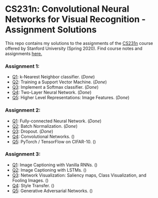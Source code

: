 # CS231n: Convolutional Neural Networks for Visual Recognition - Assignment Solutions

This repo contains my solutions to the assignments of the [CS231n](http://cs231n.stanford.edu/) course offered by Stanford University (Spring 2020).
Find course notes and assignments [here.](http://cs231n.github.io)

### Assignment 1:
- [Q1](https://github.com/vedantthapa/cs231n/blob/master/assignment1/knn.ipynb): k-Nearest Neighbor classifier. (_Done_)
- [Q2](https://github.com/vedantthapa/cs231n/blob/master/assignment1/svm.ipynb): Training a Support Vector Machine. (_Done_)
- [Q3](https://github.com/vedantthapa/cs231n/blob/master/assignment1/softmax.ipynb): Implement a Softmax classifier. (_Done_)
- [Q4](https://github.com/vedantthapa/cs231n/blob/master/assignment1/two_layer_net.ipynb): Two-Layer Neural Network. (_Done_)
- [Q5](https://github.com/vedantthapa/cs231n/blob/master/assignment1/features.ipynb): Higher Level Representations: Image Features. (_Done_)

### Assignment 2:
- [Q1](https://github.com/vedantthapa/cs231n/blob/master/assignment2/FullyConnectedNets.ipynb): Fully-connected Neural Network. (_Done_)
- [Q2](https://github.com/vedantthapa/cs231n/blob/master/assignment2/BatchNormalization.ipynb): Batch Normalization. (_Done_)
- [Q3](https://github.com/vedantthapa/cs231n/blob/master/assignment2/Dropout.ipynb): Dropout. (_Done_)
- [Q4](https://github.com/vedantthapa/cs231n/blob/master/assignment2/ConvolutionalNetworks.ipynb): Convolutional Networks. ()
- [Q5](https://github.com/vedantthapa/cs231n/blob/master/assignment2/TensorFlow.ipynb): PyTorch / TensorFlow on CIFAR-10. ()

### Assignment 3:
- [Q1](https://github.com/vedantthapa/cs231n/blob/master/assignment3/RNN_Captioning.ipynb): Image Captioning with Vanilla RNNs. ()
- [Q2](https://github.com/vedantthapa/cs231n/blob/master/assignment3/LSTM_Captioning.ipynb): Image Captioning with LSTMs. ()
- [Q3](https://github.com/vedantthapa/cs231n/blob/master/assignment3/NetworkVisualization-TensorFlow.ipynb): Network Visualization: Saliency maps, Class Visualization, and Fooling Images. ()
- [Q4](https://github.com/vedantthapa/cs231n/blob/master/assignment3/StyleTransfer-TensorFlow.ipynb): Style Transfer. ()
- [Q5](https://github.com/vedantthapa/cs231n/blob/master/assignment3/GANs-TensorFlow.ipynb): Generative Adversarial Networks. ()
